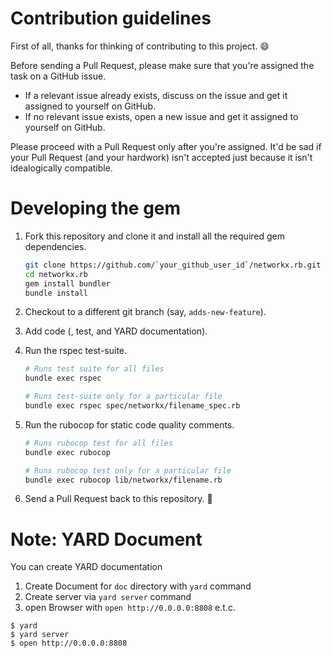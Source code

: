 # Contribution guidelines

First of all, thanks for thinking of contributing to this project. :smile:

Before sending a Pull Request, please make sure that you're assigned the task on a GitHub issue.

- If a relevant issue already exists, discuss on the issue and get it assigned to yourself on GitHub.
- If no relevant issue exists, open a new issue and get it assigned to yourself on GitHub.

Please proceed with a Pull Request only after you're assigned. It'd be sad if your Pull Request (and your hardwork) isn't accepted just because it isn't idealogically compatible.

# Developing the gem

1. Fork this repository and clone it and install all the required gem dependencies.

    ```sh
    git clone https://github.com/`your_github_user_id`/networkx.rb.git
    cd networkx.rb
    gem install bundler
    bundle install
    ```

2. Checkout to a different git branch (say, `adds-new-feature`).

3. Add code (, test, and YARD documentation).

4. Run the rspec test-suite.
    ```sh
    # Runs test suite for all files
    bundle exec rspec

    # Runs test-suite only for a particular file
    bundle exec rspec spec/networkx/filename_spec.rb
    ```

5. Run the rubocop for static code quality comments.

    ```sh
    # Runs rubocop test for all files
    bundle exec rubocop

    # Runs rubocop test only for a particular file
    bundle exec rubocop lib/networkx/filename.rb
    ```

6. Send a Pull Request back to this repository. :tada:

# Note: YARD Document

You can create YARD documentation

1. Create Document for `doc` directory with `yard` command
2. Create server via `yard server` command
3. open Browser with `open http://0.0.0.0:8808` e.t.c.

```
$ yard
$ yard server
$ open http://0.0.0.0:8808   
```
